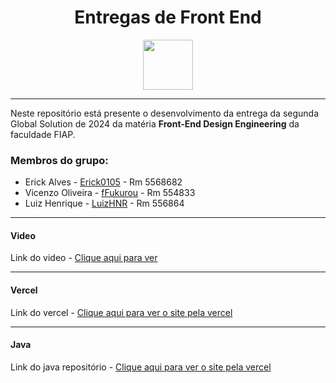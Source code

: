 <div align="center">
  
# Entregas de Front End

 <img src="https://media0.giphy.com/media/bGgsc5mWoryfgKBx1u/giphy.gif" height="80" />
</div>

---

Neste repositório está presente o desenvolvimento da entrega da segunda Global Solution de 2024 da matéria **Front-End Design Engineering** da faculdade FIAP.

### Membros do grupo:
- Erick Alves - <a href="https://github.com/Erick0105">Erick0105</a> - Rm 5568682
- Vicenzo Oliveira - <a href="https://github.com/fFukurou">fFukurou</a> - Rm 554833
- Luiz Henrique - <a href="https://github.com/LuizHNR">LuizHNR</a> - Rm 556864

---
#### Video
Link do video - <a href="https://youtu.be/PkXg9ScyzIg">Clique aqui para ver</a>

---

#### Vercel
Link do vercel - <a href="https://levi-gs.vercel.app/">Clique aqui para ver o site pela vercel</a>

---

#### Java
Link do java repositório - <a href="https://github.com/LEVI-FIAP/Java">Clique aqui para ver o site pela vercel</a>
